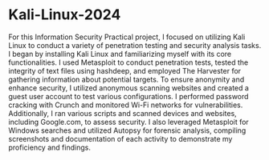 # Kali-Linux-2024

For this Information Security Practical project, I focused on utilizing Kali Linux to conduct a variety of penetration testing and security analysis tasks. I began by installing Kali Linux and familiarizing myself with its core functionalities. I used Metasploit to conduct penetration tests, tested the integrity of text files using hashdeep, and employed The Harvester for gathering information about potential targets. To ensure anonymity and enhance security, I utilized anonymous scanning websites and created a guest user account to test various configurations. I performed password cracking with Crunch and monitored Wi-Fi networks for vulnerabilities. Additionally, I ran various scripts and scanned devices and websites, including Google.com, to assess security. I also leveraged Metasploit for Windows searches and utilized Autopsy for forensic analysis, compiling screenshots and documentation of each activity to demonstrate my proficiency and findings.

